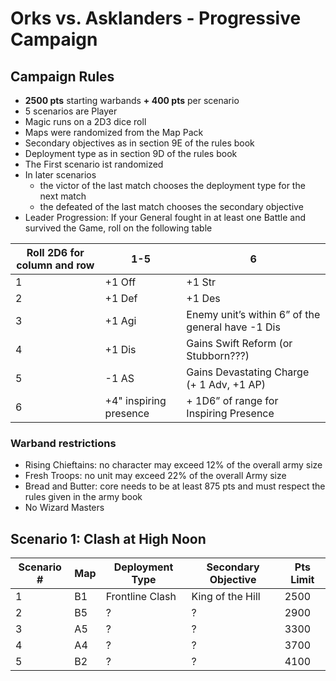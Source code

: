 # Orks vs. Asklanders - Progressive Campaign

## Campaign Rules

+ **2500 pts** starting warbands **+ 400 pts** per scenario
+ 5 scenarios are Player
+ Magic runs on a 2D3 dice roll
+ Maps were randomized from the Map Pack
+ Secondary objectives as in section 9E of the rules book
+ Deployment type as in section 9D of the rules book
+ The First scenario ist randomized
+ In later scenarios
     + the victor of the last match chooses the deployment type for the next match
     + the defeated of the last match chooses the secondary objective
+ Leader Progression: If your General fought in at least one Battle and survived the Game, roll on the following table

| Roll 2D6 for column and row |	1-5 | 6 |
| ---| --- | --- |
| 1 |	+1 Off	| +1 Str |
| 2	|+1 Def | +1 Des |
| 3	|+1 Agi	|Enemy unit’s within 6” of the general have -1 Dis|
| 4	|+1 Dis	| Gains Swift Reform (or Stubborn???)|
| 5| -1 AS| Gains Devastating Charge (+ 1 Adv, +1 AP)|
| 6 |+4" inspiring presence	|+ 1D6” of range for Inspiring Presence|

### Warband restrictions

+ Rising Chieftains: no character may exceed 12% of the overall army size
+ Fresh Troops: no unit may exceed 22% of the overall Army size
+ Bread and Butter: core needs to be at least 875 pts and must respect the rules given in the army book
+ No Wizard Masters

## Scenario 1: Clash at High Noon

| Scenario # |  Map | Deployment Type | Secondary Objective | Pts Limit |
| --- | --- | --- | --- | --- |
| 1 | B1 | Frontline Clash | King of the Hill | 2500 | 
| 2 | B5 | ? | ? | 2900 | 
| 3 | A5 | ? | ? | 3300 | 
| 4 | A4 | ? | ? | 3700 | 
| 5 | B2 | ? | ? | 4100 | 
